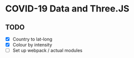 # COVID-19 Data and Three.JS

## TODO
- [X] Country to lat-long
- [X] Colour by intensity
- [ ] Set up webpack / actual modules